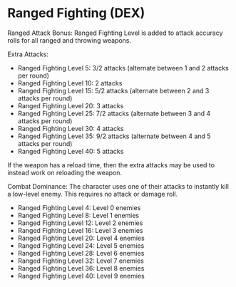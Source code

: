 # Ranged Fighting (DEX)

Ranged Attack Bonus: Ranged Fighting Level is added to attack accuracy rolls for all ranged and throwing weapons.

Extra Attacks:

- Ranged Fighting Level 5: 3/2 attacks (alternate between 1 and 2 attacks per round)
- Ranged Fighting Level 10: 2 attacks
- Ranged Fighting Level 15: 5/2 attacks (alternate between 2 and 3 attacks per round)
- Ranged Fighting Level 20: 3 attacks
- Ranged Fighting Level 25: 7/2 attacks (alternate between 3 and 4 attacks per round)
- Ranged Fighting Level 30: 4 attacks
- Ranged Fighting Level 35: 9/2 attacks (alternate between 4 and 5 attacks per round)
- Ranged Fighting Level 40: 5 attacks

If the weapon has a reload time, then the extra attacks may be used to instead work on reloading the weapon.

Combat Dominance: The character uses one of their attacks to instantly kill a low-level enemy. This requires no attack or damage roll.

- Ranged Fighting Level 4: Level 0 enemies
- Ranged Fighting Level 8: Level 1 enemies
- Ranged Fighting Level 12: Level 2 enemies
- Ranged Fighting Level 16: Level 3 enemies
- Ranged Fighting Level 20: Level 4 enemies
- Ranged Fighting Level 24: Level 5 enemies
- Ranged Fighting Level 28: Level 6 enemies
- Ranged Fighting Level 32: Level 7 enemies
- Ranged Fighting Level 36: Level 8 enemies
- Ranged Fighting Level 40: Level 9 enemies
